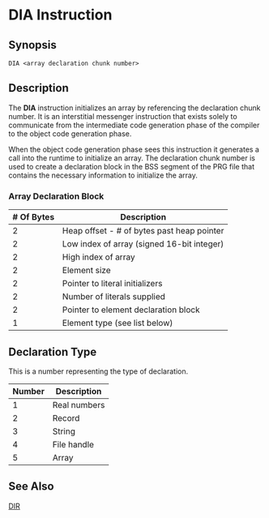 # DIA Instruction

## Synopsis

```
DIA <array declaration chunk number>
```

## Description

The **DIA** instruction initializes an array by referencing the declaration
chunk number. It is an interstitial messenger instruction that exists solely
to communicate from the intermediate code generation phase of the compiler to
the object code generation phase.

When the object code generation phase sees this instruction it generates a call
into the runtime to initialize an array. The declaration chunk number is used to
create a declaration block in the BSS segment of the PRG file that contains the
necessary information to initialize the array.

### Array Declaration Block

|# Of Bytes|Description                               |
|----------|------------------------------------------|
|2         |Heap offset - # of bytes past heap pointer|
|2         |Low index of array (signed 16-bit integer)|
|2         |High index of array                       |
|2         |Element size                              |
|2         |Pointer to literal initializers           |
|2         |Number of literals supplied               |
|2         |Pointer to element declaration block      |
|1         |Element type (see list below)             |

## Declaration Type

This is a number representing the type of declaration.

|Number|Description |
|------|------------|
|1     |Real numbers|
|2     |Record      |
|3     |String      |
|4     |File handle |
|5     |Array       |

## See Also

[DIR](../dir)

